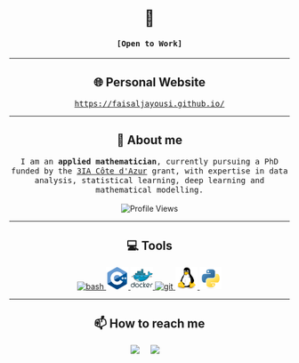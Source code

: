 <h1 align="center"> 👋 </h1>

<h4 align="center">
  <samp>
    [Open to Work]
  </samp>
</h4>
<hr>
<!-- ----------------------------------- -->
<h2 align="center">
  🌐 Personal Website
</h2>
<p align="center">
  <samp>
    <a href="https://faisaljayousi.github.io/">https://faisaljayousi.github.io/</a>
  </samp>
  <hr>
  <!-- ---------------------------------- -->
<h2 align="center">
  👔 About me 
</h2>
<p align="center">
  <samp>
    I am an <strong>applied mathematician</strong>, currently pursuing a PhD funded by the <a href="https://3ia.univ-cotedazur.eu/">3IA Côte d'Azur</a> grant, with expertise in data analysis, statistical learning, deep learning and mathematical modelling. 
    <!--<br>-->
    <!--<br>-->
    <!--📧 <a href="mailto:faisal.jayousi@proton.me">faisal.jayousi@proton.me</a> 📧-->
  </samp>
  <br>
  <br>
  <img src="https://komarev.com/ghpvc/?username=faisaljayousi&style=for-the-badge&logo=github" alt="Profile Views" />
  <!--<br>-->
  <!--<br>-->

</p>

<hr>
<!-- ---------------------------------- -->
<h2 align="center">
  💻 Tools
</h2>

<p align="center">
  <a href="https://www.gnu.org/software/bash/" target="_blank" rel="noreferrer">
    <img src="https://www.vectorlogo.zone/logos/gnu_bash/gnu_bash-icon.svg" alt="bash" width="40" height="40"/>
  </a>
  <a href="https://www.w3schools.com/cpp/" target="_blank" rel="noreferrer">
    <img src="https://raw.githubusercontent.com/devicons/devicon/master/icons/cplusplus/cplusplus-original.svg" alt="cplusplus" width="40" height="40"/>
  </a>
  <a href="https://www.docker.com/" target="_blank" rel="noreferrer">
    <img src="https://raw.githubusercontent.com/devicons/devicon/master/icons/docker/docker-original-wordmark.svg" alt="docker" width="40" height="40"/>
  </a>
  <a href="https://git-scm.com/" target="_blank" rel="noreferrer">
    <img src="https://www.vectorlogo.zone/logos/git-scm/git-scm-icon.svg" alt="git" width="40" height="40"/>
  </a>
  <a href="https://www.linux.org/" target="_blank" rel="noreferrer">
    <img src="https://raw.githubusercontent.com/devicons/devicon/master/icons/linux/linux-original.svg" alt="linux" width="40" height="40"/>
  </a>
  <a href="https://www.python.org" target="_blank" rel="noreferrer">
    <img src="https://raw.githubusercontent.com/devicons/devicon/master/icons/python/python-original.svg" alt="python" width="40" height="40"/>
  </a>
</p>
<!-- <p align="center">
  <img src="https://github-readme-stats.vercel.app/api/top-langs/?username=faisaljayousi&layout=compact&theme=transparent" alt="Top Languages" />
</p> -->


<hr>
<!-- ---------------------------------- -->

<h2 align="center">📫 How to reach me </h2>
<p align="center">
  <a target="_blank" href="https://www.linkedin.com/in/faisaljayousi/"><img
      src="https://img.shields.io/badge/linkedin-%230077B5.svg?style=for-the-badge&logo=linkedin&logoColor=white" /></a>&nbsp;&nbsp;&nbsp;&nbsp;
  <a href="mailto:faisal.jayousi@proton.me"><img
      src="https://img.shields.io/badge/email-%23D14836.svg?style=for-the-badge&logo=gmail&logoColor=white" /></a>&nbsp;&nbsp;&nbsp;&nbsp;
</p>


